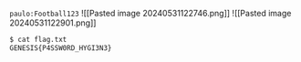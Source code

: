 `paulo:Football123`
![[Pasted image 20240531122746.png]]
![[Pasted image 20240531122901.png]]
```bash
$ cat flag.txt
GENESIS{P4SSW0RD_HYGI3N3}

```